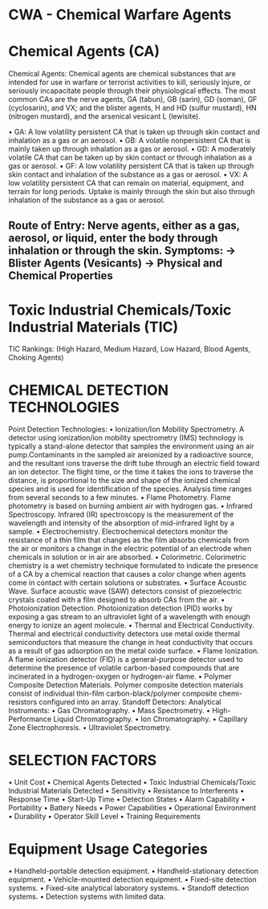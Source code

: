 CWA - Chemical Warfare Agents
===

# Chemical Agents (CA)
Chemical Agents:
  Chemical agents are chemical substances that are intended for use in warfare or terrorist activities to kill, seriously injure, or seriously incapacitate people through their physiological effects.
  The most common CAs are the nerve agents, GA (tabun), GB (sarin), GD (soman), GF (cyclosarin), and VX; and the blister agents, H and HD (sulfur mustard), HN (nitrogen mustard), and the arsenical vesicant L (lewisite).

• GA: A low volatility persistent CA that is taken up through skin contact and inhalation as a gas or an aerosol.
• GB: A volatile nonpersistent CA that is mainly taken up through inhalation as a gas or aerosol.
• GD: A moderately volatile CA that can be taken up by skin contact or through inhalation as a gas or aerosol.
• GF: A low volatility persistent CA that is taken up through skin contact and inhalation of the substance as a gas or aerosol.
• VX: A low volatility persistent CA that can remain on material, equipment, and terrain for long periods. Uptake is mainly through the skin but also through inhalation of the substance as a gas or aerosol.

Route of Entry:
  Nerve agents, either as a gas, aerosol, or liquid, enter the body through inhalation or through the skin.
Symptoms:
  -> Blister Agents (Vesicants)
    -> Physical and Chemical Properties
---    

# Toxic Industrial Chemicals/Toxic Industrial Materials (TIC)
TIC Rankings: (High Hazard, Medium Hazard, Low Hazard, Blood Agents, Choking Agents)

# CHEMICAL DETECTION TECHNOLOGIES
Point Detection Technologies:
• Ionization/Ion Mobility Spectrometry. A detector using ionization/ion mobility spectrometry (IMS) technology is typically a stand-alone
detector that samples the environment using an air pump.Contaminants in the sampled air areionized by a radioactive source, and the resultant ions traverse the drift tube through an electric field toward an ion detector. The flight time, or the time it takes the ions to traverse the distance, is proportional to the size and shape of the ionized chemical species and is used for identification of the species. Analysis time ranges from several seconds to a few minutes.
• Flame Photometry. Flame photometry is based on burning ambient air with hydrogen gas.
• Infrared Spectroscopy. Infrared (IR) spectroscopy is the measurement of the wavelength and intensity of the absorption of mid-infrared light by a sample.
• Electrochemistry. Electrochemical detectors monitor the resistance of a thin film that changes as the film absorbs chemicals from the air or monitors a change in the electric potential of an electrode when chemicals in solution or in air are absorbed.
• Colorimetric. Colorimetric chemistry is a wet chemistry technique formulated to indicate the presence of a CA by a chemical reaction that causes a color change when agents come in contact with certain solutions or substrates.
• Surface Acoustic Wave. Surface acoustic wave (SAW) detectors consist of piezoelectric crystals coated with a film designed to absorb CAs from the air.
• Photoionization Detection. Photoionization detection (PID) works by exposing a gas stream to an ultraviolet light of a wavelength with enough energy to ionize an agent molecule.
• Thermal and Electrical Conductivity. Thermal and electrical conductivity detectors use metal oxide thermal semiconductors that measure the change in heat conductivity that occurs as a result of gas adsorption on the metal oxide surface.
• Flame Ionization. A flame ionization detector (FID) is a general-purpose detector used to determine the presence of volatile carbon-based compounds that are incinerated in a hydrogen-oxygen or hydrogen-air flame.
• Polymer Composite Detection Materials. Polymer composite detection materials consist of individual thin-film carbon-black/polymer composite chemi-resistors configured into an array.
Standoff Detectors: 
Analytical Instruments: 
• Gas Chromatography.
• Mass Spectrometry.
• High-Performance Liquid Chromatography.
• Ion Chromatography.
• Capillary Zone Electrophoresis.
• Ultraviolet Spectrometry.

# SELECTION FACTORS
• Unit Cost
• Chemical Agents Detected
• Toxic Industrial Chemicals/Toxic Industrial Materials Detected
• Sensitivity
• Resistance to Interferents
• Response Time
• Start-Up Time
• Detection States
• Alarm Capability
• Portability
• Battery Needs
• Power Capabilities
• Operational Environment
• Durability
• Operator Skill Level
• Training Requirements

# Equipment Usage Categories
• Handheld-portable detection equipment.
• Handheld-stationary detection equipment.
• Vehicle-mounted detection equipment.
• Fixed-site detection systems.
• Fixed-site analytical laboratory systems.
• Standoff detection systems.
• Detection systems with limited data.




